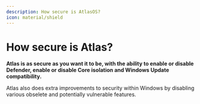 ```yaml
---
description: How secure is AtlasOS?
icon: material/shield
---
```


# How secure is Atlas?

**Atlas is as secure as you want it to be, with the ability to enable or disable Defender, enable or disable Core isolation and Windows Update compatibility.**

Atlas also does extra improvements to security within Windows by disabling various obselete and potentially vulnerable features.
